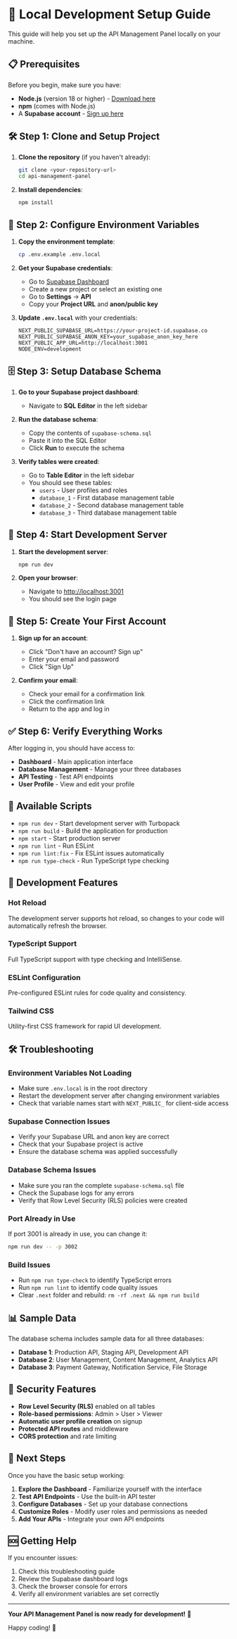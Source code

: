 # 🚀 Local Development Setup Guide

This guide will help you set up the API Management Panel locally on your machine.

## 📋 Prerequisites

Before you begin, make sure you have:
- **Node.js** (version 18 or higher) - [Download here](https://nodejs.org/)
- **npm** (comes with Node.js)
- A **Supabase account** - [Sign up here](https://supabase.com/)

## 🛠️ Step 1: Clone and Setup Project

1. **Clone the repository** (if you haven't already):
   ```bash
   git clone <your-repository-url>
   cd api-management-panel
   ```

2. **Install dependencies**:
   ```bash
   npm install
   ```

## 🔐 Step 2: Configure Environment Variables

1. **Copy the environment template**:
   ```bash
   cp .env.example .env.local
   ```

2. **Get your Supabase credentials**:
   - Go to [Supabase Dashboard](https://supabase.com/dashboard)
   - Create a new project or select an existing one
   - Go to **Settings** → **API**
   - Copy your **Project URL** and **anon/public key**

3. **Update `.env.local`** with your credentials:
   ```env
   NEXT_PUBLIC_SUPABASE_URL=https://your-project-id.supabase.co
   NEXT_PUBLIC_SUPABASE_ANON_KEY=your_supabase_anon_key_here
   NEXT_PUBLIC_APP_URL=http://localhost:3001
   NODE_ENV=development
   ```

## 🗄️ Step 3: Setup Database Schema

1. **Go to your Supabase project dashboard**:
   - Navigate to **SQL Editor** in the left sidebar

2. **Run the database schema**:
   - Copy the contents of `supabase-schema.sql`
   - Paste it into the SQL Editor
   - Click **Run** to execute the schema

3. **Verify tables were created**:
   - Go to **Table Editor** in the left sidebar
   - You should see these tables:
     - `users` - User profiles and roles
     - `database_1` - First database management table
     - `database_2` - Second database management table
     - `database_3` - Third database management table

## 🚀 Step 4: Start Development Server

1. **Start the development server**:
   ```bash
   npm run dev
   ```

2. **Open your browser**:
   - Navigate to [http://localhost:3001](http://localhost:3001)
   - You should see the login page

## 👤 Step 5: Create Your First Account

1. **Sign up for an account**:
   - Click "Don't have an account? Sign up"
   - Enter your email and password
   - Click "Sign Up"

2. **Confirm your email**:
   - Check your email for a confirmation link
   - Click the confirmation link
   - Return to the app and log in

## ✅ Step 6: Verify Everything Works

After logging in, you should have access to:
- **Dashboard** - Main application interface
- **Database Management** - Manage your three databases
- **API Testing** - Test API endpoints
- **User Profile** - View and edit your profile

## 🎯 Available Scripts

- `npm run dev` - Start development server with Turbopack
- `npm run build` - Build the application for production
- `npm start` - Start production server
- `npm run lint` - Run ESLint
- `npm run lint:fix` - Fix ESLint issues automatically
- `npm run type-check` - Run TypeScript type checking

## 🔧 Development Features

### **Hot Reload**
The development server supports hot reload, so changes to your code will automatically refresh the browser.

### **TypeScript Support**
Full TypeScript support with type checking and IntelliSense.

### **ESLint Configuration**
Pre-configured ESLint rules for code quality and consistency.

### **Tailwind CSS**
Utility-first CSS framework for rapid UI development.

## 🛠️ Troubleshooting

### **Environment Variables Not Loading**
- Make sure `.env.local` is in the root directory
- Restart the development server after changing environment variables
- Check that variable names start with `NEXT_PUBLIC_` for client-side access

### **Supabase Connection Issues**
- Verify your Supabase URL and anon key are correct
- Check that your Supabase project is active
- Ensure the database schema was applied successfully

### **Database Schema Issues**
- Make sure you ran the complete `supabase-schema.sql` file
- Check the Supabase logs for any errors
- Verify that Row Level Security (RLS) policies were created

### **Port Already in Use**
If port 3001 is already in use, you can change it:
```bash
npm run dev -- -p 3002
```

### **Build Issues**
- Run `npm run type-check` to identify TypeScript errors
- Run `npm run lint` to identify code quality issues
- Clear `.next` folder and rebuild: `rm -rf .next && npm run build`

## 📊 Sample Data

The database schema includes sample data for all three databases:
- **Database 1**: Production API, Staging API, Development API
- **Database 2**: User Management, Content Management, Analytics API
- **Database 3**: Payment Gateway, Notification Service, File Storage

## 🔐 Security Features

- **Row Level Security (RLS)** enabled on all tables
- **Role-based permissions**: Admin > User > Viewer
- **Automatic user profile creation** on signup
- **Protected API routes** and middleware
- **CORS protection** and rate limiting

## 📝 Next Steps

Once you have the basic setup working:

1. **Explore the Dashboard** - Familiarize yourself with the interface
2. **Test API Endpoints** - Use the built-in API tester
3. **Configure Databases** - Set up your database connections
4. **Customize Roles** - Modify user roles and permissions as needed
5. **Add Your APIs** - Integrate your own API endpoints

## 🆘 Getting Help

If you encounter issues:
1. Check this troubleshooting guide
2. Review the Supabase dashboard logs
3. Check the browser console for errors
4. Verify all environment variables are set correctly

---

**Your API Management Panel is now ready for development!** 🎉

Happy coding! 🚀